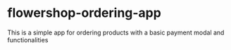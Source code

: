 # flowershop-ordering-app
This is a simple app for ordering products with a basic payment modal and functionalities
